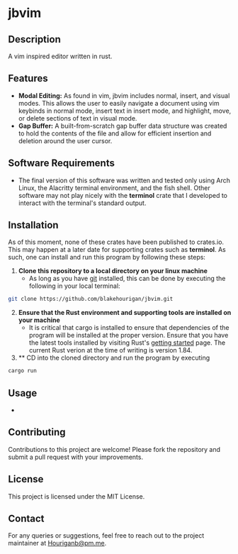 # jbvim

## Description
A vim inspired editor written in rust.

## Features
- **Modal Editing:** As found in vim, jbvim includes normal, insert, and visual modes. This allows the user to easily navigate a document using vim keybinds in normal mode, insert text in insert mode, and highlight, move, or delete sections of text in visual mode.
- **Gap Buffer:**  A built-from-scratch gap buffer data structure was created to hold the contents of the file and allow for efficient insertion and deletion around the user cursor.


## Software Requirements

- The final version of this software was written and tested only using Arch Linux, the Alacritty terminal environment, and the fish shell. Other software may not play nicely with the **terminol** crate that I developed to interact with the terminal's standard output. 


## Installation
As of this moment, none of these crates have been published to crates.io. This may happen at a later date for supporting crates such as **terminol**. As such, one can install and run this program by following these steps:

1. **Clone this repository to a local directory on your linux machine**
   - As long as you have [git](https://git-scm.com/) installed, this can be done by executing the following in your local terminal:
```sh 
git clone https://github.com/blakehourigan/jbvim.git
```
2. **Ensure that the Rust environment and supporting tools are installed on your machine**
   - It is critical that cargo is installed to ensure that dependencies of the program will be installed at the proper version. Ensure that you have the latest tools installed by visiting Rust's [getting started](https://www.rust-lang.org/learn/get-started) page. The current Rust verion at the time of writing is version 1.84.
3. ** CD into the cloned directory and run the program by executing
```sh 
cargo run
```



## Usage
- 

## Contributing
Contributions to this project are welcome! Please fork the repository and submit a pull request with your improvements.

## License
This project is licensed under the MIT License.

## Contact
For any queries or suggestions, feel free to reach out to the project maintainer at Houriganb@pm.me.

